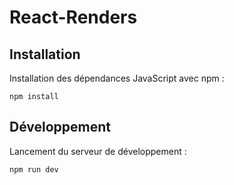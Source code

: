 # React-Renders

## Installation

Installation des dépendances JavaScript avec npm :

```shell
npm install
```
## Développement
Lancement du serveur de développement :
```shell
npm run dev
```

